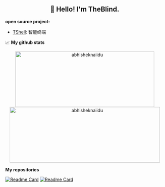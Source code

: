 <h2 align="center">👋 Hello! I'm TheBlind.</h2>





**open source project:**  
- [TShell](https://github.com/TheBlindM/T-Shell): 智能终端


📈  **My github stats**

<p align="center"> 
  <img width="440" height="176" src="https://github-readme-stats.vercel.app/api?username=TheBlindM&show_icons=true&icon_color=ffb300&bg_color=30,e96443,904e95&title_color=fdd835&text_color=fdd835&layout=compact" alt="abhisheknaiidu" />
  <img width="476" height="176" src="https://github-readme-stats.vercel.app/api/top-langs?username=TheBlindM&hide=handlebars&langs_count=8&layout=compact&bg_color=30,e96443,904e95&title_color=fff&text_color=fff" alt="abhisheknaiidu" />
</p>

**My repositories**

[![Readme Card](https://github-readme-stats.vercel.app/api/pin/?username=TheBlindM&repo=T-Shell)](https://github.com/TheBlindM/T-Shell)
[![Readme Card](https://github-readme-stats.vercel.app/api/pin/?username=TheBlindM&repo=CK-567)](https://github.com/TheBlindM/CK-567)
